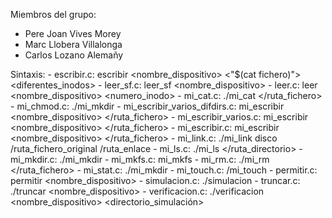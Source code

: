 Miembros del grupo:
- Pere Joan Vives Morey
- Marc Llobera Villalonga
- Carlos Lozano Alemañy

Sintaxis:
    - escribir.c: escribir <nombre_dispositivo> <"$(cat fichero)">     <diferentes_inodos>
    - leer_sf.c: leer_sf <nombre_dispositivo>
    - leer.c: leer <nombre_dispositivo> <numero_inodo>
    - mi_cat.c: ./mi_cat </ruta_fichero>
    - mi_chmod.c: ./mi_mkdir
    - mi_escribir_varios_difdirs.c: mi_escribir <nombre_dispositivo> </ruta_fichero>
    - mi_escribir_varios.c: mi_escribir <nombre_dispositivo> </ruta_fichero>
    - mi_escribir.c: mi_escribir <nombre_dispositivo> </ruta_fichero>
    - mi_link.c: ./mi_link disco /ruta_fichero_original /ruta_enlace
    - mi_ls.c: ./mi_ls </ruta_directorio>
    - mi_mkdir.c: ./mi_mkdir
    - mi_mkfs.c: mi_mkfs
    - mi_rm.c: ./mi_rm </ruta_fichero>
    - mi_stat.c: ./mi_mkdir
    - mi_touch.c: /mi_touch
    - permitir.c: permitir <nombre_dispositivo>
    - simulacion.c: ./simulacion
    - truncar.c: ./truncar <nombre_dispositivo>
    - verificacion.c: ./verificacion <nombre_dispositivo> <directorio_simulación>